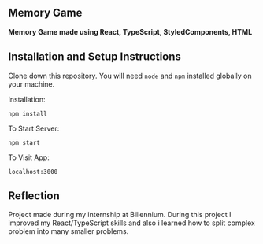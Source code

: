 ## Memory Game
  
**Memory Game made using React, TypeScript, StyledComponents, HTML**

## Installation and Setup Instructions

Clone down this repository. You will need `node` and `npm` installed globally on your machine.  

Installation:

`npm install`  

To Start Server:

`npm start`  

To Visit App:

`localhost:3000`  

## Reflection

Project made during my internship at Billennium.
During this project I improved my React/TypeScript skills and also i learned how to split complex problem into many smaller problems. 

